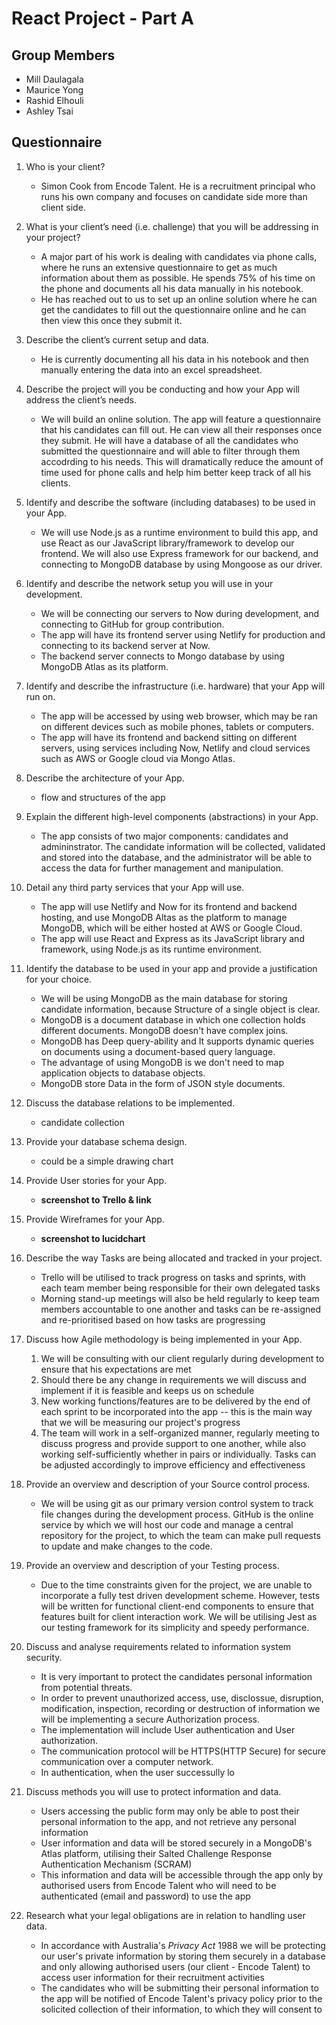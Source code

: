 # React Project - Part A

## Group Members

- Mill Daulagala
- Maurice Yong
- Rashid Elhouli
- Ashley Tsai

## Questionnaire

1. Who is your client?
    - Simon Cook from Encode Talent. He is a recruitment principal who runs his own company and focuses on candidate side more than client side.

2. What is your client’s need (i.e. challenge) that you will be addressing in your project?

    - A major part of his work is dealing with candidates via phone calls, where he runs an extensive questionnaire to get as much information about them as possible. He spends 75% of his time on the phone and documents all his data manually in his notebook.
    - He has reached out to us to set up an online solution where he can get the candidates to fill out the questionnaire online and he can then view this once they submit it.

3. Describe the client’s current setup and data.
    - He is currently documenting all his data in his notebook and then manually entering the data into an excel spreadsheet.

4. Describe the project will you be conducting and how your App will address the client’s needs.

    - We will build an online solution. The app will feature a questionnaire that his candidates can fill out. He can view all their responses once they submit. He will have a database of all the candidates who submitted the questionnaire and will able to filter through them accodrding to his needs. This will dramatically reduce the amount of time used for phone calls and help him better keep track of all his clients.

5. Identify and describe the software (including databases) to be used in your App.

    - We will use Node.js as a runtime environment to build this app, and use React as our JavaScript library/framework to develop our frontend. We will also use Express framework for our backend, and connecting to MongoDB database by using Mongoose as our driver.

6. Identify and describe the network setup you will use in your development.

    - We will be connecting our servers to Now during development, and connecting to GitHub for group contribution. 
    - The app will have its frontend server using Netlify for production and connecting to its backend server at Now.
    - The backend server connects to Mongo database by using MongoDB Atlas as its platform.

7. Identify and describe the infrastructure (i.e. hardware) that your App will run on.

    - The app will be accessed by using web browser, which may be ran on different devices such as mobile phones, tablets or computers. 
    - The app will have its frontend and backend sitting on different servers, using services including Now, Netlify and cloud services such as AWS or Google cloud via Mongo Atlas.

8. Describe the architecture of your App.

    - flow and structures of the app

9. Explain the different high-level components (abstractions) in your App.

    - The app consists of two major components: candidates and admininstrator. The candidate information will be collected, validated and stored into the database, and the administrator will be able to access the data for further management and manipulation.

10. Detail any third party services that your App will use.

    - The app will use Netlify and Now for its frontend and backend hosting, and use MongoDB Altas as the platform to manage MongoDB, which will be either hosted at AWS or Google Cloud. 
    - The app will use React and Express as its JavaScript library and framework, using Node.js as its runtime environment. 

11. Identify the database to be used in your app and provide a justification for your choice.

    - We will be using MongoDB as the main database for storing candidate information, because Structure of a single object is clear.
    - MongoDB is a document database in which one collection holds different documents. MongoDB doesn't have complex joins.
    - MongoDB has Deep query-ability and It supports dynamic queries on documents using a document-based query language.
    - The advantage of using MongoDB is we don't need to map application objects to database objects.
    - MongoDB store Data in the form of JSON style documents.

12. Discuss the database relations to be implemented.

    - candidate collection

13. Provide your database schema design.

    - could be a simple drawing chart

14. Provide User stories for your App.

    - **screenshot to Trello & link**

15. Provide Wireframes for your App.

    - **screenshot to lucidchart**

16. Describe the way Tasks are being allocated and tracked in your project.

    - Trello will be utilised to track progress on tasks and sprints, with each team member being responsible for their own delegated tasks
    - Morning stand-up meetings will also be held regularly to keep team members accountable to one another and tasks can be re-assigned and re-prioritised based on how tasks are progressing

17. Discuss how Agile methodology is being implemented in your App.

    1. We will be consulting with our client regularly during development to ensure that his expectations are met
    2. Should there be any change in requirements we will discuss and implement if it is feasible and keeps us on schedule
    3. New working functions/features are to be delivered by the end of each sprint to be incorporated into the app -- this is the main way that we will be measuring our project's progress
    4. The team will work in a self-organized manner, regularly meeting to discuss progress and provide support to one another, while also working self-sufficiently whether in pairs or individually. Tasks can be adjusted accordingly to improve efficiency and effectiveness

18. Provide an overview and description of your Source control process.

    - We will be using git as our primary version control system to track file changes during the development process. GitHub is the online service by which we will host our code and manage a central repository for the project, to which the team can make pull requests to update and make changes to the code.

19. Provide an overview and description of your Testing process.

    - Due to the time constraints given for the project, we are unable to incorporate a fully test driven development scheme. However, tests will be written for functional client-end components to ensure that features built for client interaction work. We will be utilising Jest as our testing framework for its simplicity and speedy performance.

20. Discuss and analyse requirements related to information system security.

    - It is very important to protect the candidates personal information from potential threats.
    - In order to prevent unauthorized access, use, disclossue, disruption, modification, inspection, recording or destruction of information we will be implementing a secure Authorization process.
    - The implementation will include User authentication and User authorization.
    - The communication protocol will be HTTPS(HTTP Secure) for secure communication over a computer network. 
    - In authentication, when the user successully lo

21. Discuss methods you will use to protect information and data.

    - Users accessing the public form may only be able to post their personal information to the app, and not retrieve any personal information
    - User information and data will be stored securely in a MongoDB's Atlas platform, utilising their Salted Challenge Response Authentication Mechanism (SCRAM)
    - This information and data will be accessible through the app only by authorised users from Encode Talent who will need to be authenticated (email and password) to use the app

22. Research what your legal obligations are in relation to handling user data.

    - In accordance with Australia's *Privacy Act* 1988 we will be protecting our user's private information by storing them securely in a database and only allowing authorised users (our client - Encode Talent) to access user information for their recruitment activities
    - The candidates who will be submitting their personal information to the app will be notified of Encode Talent's privacy policy prior to the solicited collection of their information, to which they will consent to